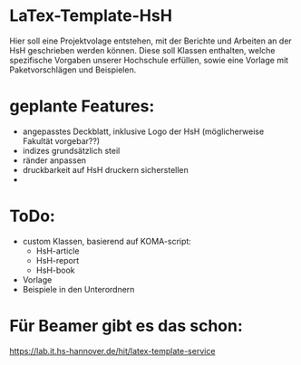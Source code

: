 # LaTex-Template-HsH

Hier soll eine Projektvolage entstehen, mit der Berichte und Arbeiten an der HsH geschrieben werden können. Diese soll Klassen enthalten, welche
spezifische Vorgaben unserer Hochschule erfüllen, sowie eine Vorlage mit Paketvorschlägen und Beispielen.


# geplante Features:

- angepasstes Deckblatt, inklusive Logo der HsH (möglicherweise Fakultät vorgebar??)
- indizes grundsätzlich steil
- ränder anpassen
- druckbarkeit auf HsH druckern sicherstellen
- 

# ToDo:

- custom Klassen, basierend auf KOMA-script: 
  - HsH-article
  - HsH-report
  - HsH-book 
- Vorlage
- Beispiele in den Unterordnern

# Für Beamer gibt es das schon:

https://lab.it.hs-hannover.de/hit/latex-template-service